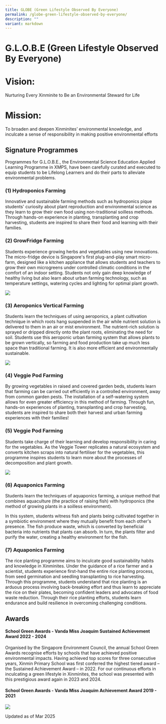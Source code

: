 ```yaml
---
title: GLOBE (Green Lifestyle Observed By Everyone)
permalink: /globe-green-lifestyle-observed-by-everyone/
description: ""
variant: markdown
---
```

# **G.L.O.B.E (Green Lifestyle Observed By Everyone)**

# **Vision:**
Nurturing Every Xinminite to Be an Environmental Steward for Life

# **Mission:**
To broaden and deepen Xinminites’ environmental knowledge, and inculcate a sense of responsibility in making positive environmental efforts

## **Signature Programmes**

Programmes for G.L.O.B.E., the Environmental Science Education Applied Learning Programme in XMPS, have been carefully curated and executed to equip students to be Lifelong Learners and do their parts to alleviate environmental problems.

### (1) Hydroponics Farming

Innovative and sustainable farming methods such as hydroponics pique students' curiosity about plant reproduction and environmental science as they learn to grow their own food using non-traditional soilless methods. Through hands-on experience in planting, transplanting and crop harvesting, students are inspired to share their food and learning with their families.


### (2) GrowFridge Farming

Students experience growing herbs and vegetables using new innovations. The micro-fridge device is Singapore's first plug-and-play smart micro-farm, designed like a kitchen appliance that allows students and teachers to grow their own microgreens under controlled climatic conditions in the comfort of an indoor setting. Students not only gain deep knowledge of healthy living but also learn about urban farming technology, such as temperature settings, watering cycles and lighting for optimal plant growth.

![](/images/ALP_Grow_Fridges.jpg)

### (3) Aeroponics Vertical Farming

Students learn the techniques of using aeroponics, a plant cultivation technique in which roots hang suspended in the air while nutrient solution is delivered to them in an air or mist environment. The nutrient-rich solution is sprayed or dripped directly onto the plant roots, eliminating the need for soil. Students use this aeroponic urban farming system that allows plants to be grown vertically, so farming and food production take up much less space than traditional farming. It is also more efficient and environmentally sustainable.

![](/images/ALP_Aeroponics.jpg)

### (4) Veggie Pod Farming

By growing vegetables in raised and covered garden beds, students learn that farming can be carried out efficiently in a controlled environment, away from common garden pests. The installation of a self-watering system allows for even greater efficiency in this method of farming. Through fun, hands-on experiences of planting, transplanting and crop harvesting, students are inspired to share both their harvest and urban farming experiences with their families!

### (5) Veggie Pod Farming

Students take charge of their learning and develop responsibility in caring for the vegetables. As the Veggie Tower replicates a natural ecosystem and converts kitchen scraps into natural fertiliser for the vegetables, this programme inspires students to learn more about the processes of decomposition and plant growth.

![](/images/ALP_Harvesting_at_Vegepod.jpg)

### (6) Aquaponics Farming

Students learn the techniques of aquaponics farming, a unique method that combines aquaculture (the practice of raising fish) with hydroponics (the method of growing plants in a soilless environment).

In this system, students witness fish and plants being cultivated together in a symbiotic environment where they mutually benefit from each other's presence. The fish produce waste, which is converted by beneficial bacteria into nutrients that plants can absorb. In turn, the plants filter and purify the water, creating a healthy environment for the fish.

### (7) Aquaponics Farming

The rice planting programme aims to inculcate good sustainability habits and knowledge in Xinminites. Under the guidance of a rice farmer and a scientist, students experience first-hand the entire rice planting process, from seed germination and seedling transplanting to rice harvesting. Through this programme, students understand that rice planting is an arduous process involving back-breaking effort and thus learn to appreciate the rice on their plates, becoming confident leaders and advocates of food waste reduction. Through their rice planting efforts, students learn endurance and build resilience in overcoming challenging conditions.

## Awards

#### School Green Awards - Vanda Miss Joaquim Sustained Achievement Award 2022 - 2024

Organised by the Singapore Environment Council, the annual School Green Awards recognise efforts by schools that have achieved positive environmental impacts. Having achieved top scores for three consecutive years, Xinmin Primary School was first conferred the highest tiered award – the Sustained Achievement Award – in 2022. For our continuous efforts in inculcating a green lifestyle in Xinminites, the school was presented with this prestigious award again in 2023 and 2024.

#### School Green Awards - Vanda Miss Joaquim Achievement Award 2019 - 2021

![](/images/Applied_Learning_Programme_Achievements_1.jpg)




Updated as of Mar 2025